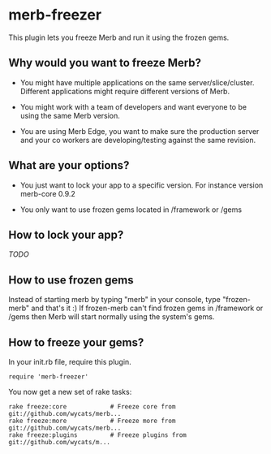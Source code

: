 merb-freezer
============

This plugin lets you freeze Merb and run it using the frozen gems. 

Why would you want to freeze Merb?
------------------------------------

* You might have multiple applications on the same server/slice/cluster. Different applications might require different versions of Merb. 

* You might work with a team of developers and want everyone to be using the same Merb version.

* You are using Merb Edge, you want to make sure the production server and your co workers are developing/testing against the same revision.


What are your options?
-----------------------

* You just want to lock your app to a specific version. For instance version merb-core 0.9.2

* You only want to use frozen gems located in /framework or /gems


How to lock your app?
---------------------

_TODO_

How to use frozen gems
----------------------

Instead of starting merb by typing "merb" in your console, type "frozen-merb" and that's it :)
If frozen-merb can't find frozen gems in /framework or /gems then Merb will start normally using the system's gems.

How to freeze your gems?
------------------------

In your init.rb file, require this plugin.

    require 'merb-freezer'

You now get a new set of rake tasks:

    rake freeze:core            # Freeze core from git://github.com/wycats/merb...
    rake freeze:more            # Freeze more from git://github.com/wycats/merb...
    rake freeze:plugins         # Freeze plugins from git://github.com/wycats/m...
